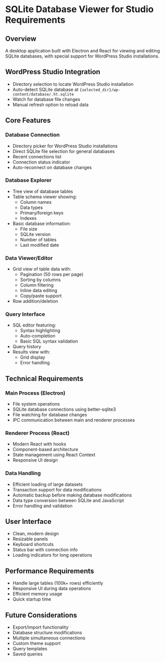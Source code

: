 # SQLite Database Viewer for Studio Requirements

## Overview
A desktop application built with Electron and React for viewing and editing SQLite databases, with special support for WordPress Studio installations.

## WordPress Studio Integration
- Directory selection to locate WordPress Studio installation
- Auto-detect SQLite database at `{selected_dir}/wp-content/database/.ht.sqlite`
- Watch for database file changes
- Manual refresh option to reload data

## Core Features

### Database Connection
- Directory picker for WordPress Studio installations
- Direct SQLite file selection for general databases
- Recent connections list
- Connection status indicator
- Auto-reconnect on database changes

### Database Explorer
- Tree view of database tables
- Table schema viewer showing:
  - Column names
  - Data types
  - Primary/foreign keys
  - Indexes
- Basic database information:
  - File size
  - SQLite version
  - Number of tables
  - Last modified date

### Data Viewer/Editor
- Grid view of table data with:
  - Pagination (50 rows per page)
  - Sorting by columns
  - Column filtering
  - Inline data editing
  - Copy/paste support
- Row addition/deletion

### Query Interface
- SQL editor featuring:
  - Syntax highlighting
  - Auto-completion
  - Basic SQL syntax validation
- Query history
- Results view with:
  - Grid display
  - Error handling

## Technical Requirements

### Main Process (Electron)
- File system operations
- SQLite database connections using better-sqlite3
- File watching for database changes
- IPC communication between main and renderer processes

### Renderer Process (React)
- Modern React with hooks
- Component-based architecture
- State management using React Context
- Responsive UI design

### Data Handling
- Efficient loading of large datasets
- Transaction support for data modifications
- Automatic backup before making database modifications
- Data type conversion between SQLite and JavaScript
- Error handling and validation

## User Interface
- Clean, modern design
- Resizable panels
- Keyboard shortcuts
- Status bar with connection info
- Loading indicators for long operations

## Performance Requirements
- Handle large tables (100k+ rows) efficiently
- Responsive UI during data operations
- Efficient memory usage
- Quick startup time

## Future Considerations
- Export/import functionality
- Database structure modifications
- Multiple simultaneous connections
- Custom theme support
- Query templates
- Saved queries 

